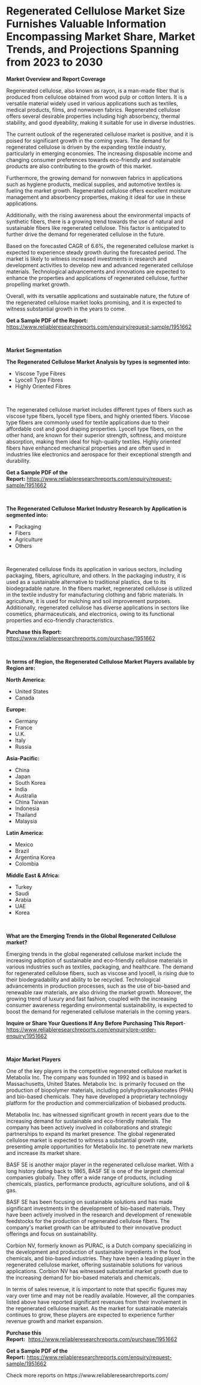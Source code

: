 <p><h1>Regenerated Cellulose Market Size Furnishes Valuable Information Encompassing Market Share, Market Trends, and Projections Spanning from 2023 to 2030</h1></p><p><strong>Market Overview and Report Coverage</strong></p>
<p><p>Regenerated cellulose, also known as rayon, is a man-made fiber that is produced from cellulose obtained from wood pulp or cotton linters. It is a versatile material widely used in various applications such as textiles, medical products, films, and nonwoven fabrics. Regenerated cellulose offers several desirable properties including high absorbency, thermal stability, and good dyeability, making it suitable for use in diverse industries.</p><p>The current outlook of the regenerated cellulose market is positive, and it is poised for significant growth in the coming years. The demand for regenerated cellulose is driven by the expanding textile industry, particularly in emerging economies. The increasing disposable income and changing consumer preferences towards eco-friendly and sustainable products are also contributing to the growth of this market.</p><p>Furthermore, the growing demand for nonwoven fabrics in applications such as hygiene products, medical supplies, and automotive textiles is fueling the market growth. Regenerated cellulose offers excellent moisture management and absorbency properties, making it ideal for use in these applications.</p><p>Additionally, with the rising awareness about the environmental impacts of synthetic fibers, there is a growing trend towards the use of natural and sustainable fibers like regenerated cellulose. This factor is anticipated to further drive the demand for regenerated cellulose in the future.</p><p>Based on the forecasted CAGR of 6.6%, the regenerated cellulose market is expected to experience steady growth during the forecasted period. The market is likely to witness increased investments in research and development activities to develop new and advanced regenerated cellulose materials. Technological advancements and innovations are expected to enhance the properties and applications of regenerated cellulose, further propelling market growth.</p><p>Overall, with its versatile applications and sustainable nature, the future of the regenerated cellulose market looks promising, and it is expected to witness substantial growth in the years to come.</p></p>
<p><strong>Get a Sample PDF of the Report:</strong> <a href="https://www.reliableresearchreports.com/enquiry/request-sample/1951662">https://www.reliableresearchreports.com/enquiry/request-sample/1951662</a></p>
<p>&nbsp;</p>
<p><strong>Market Segmentation</strong></p>
<p><strong>The Regenerated Cellulose Market Analysis by types is segmented into:</strong></p>
<p><ul><li>Viscose Type Fibres</li><li>Lyocell Type Fibres</li><li>Highly Oriented Fibres</li></ul></p>
<p>&nbsp;</p>
<p><p>The regenerated cellulose market includes different types of fibers such as viscose type fibers, lyocell type fibers, and highly oriented fibers. Viscose type fibers are commonly used for textile applications due to their affordable cost and good draping properties. Lyocell type fibers, on the other hand, are known for their superior strength, softness, and moisture absorption, making them ideal for high-quality textiles. Highly oriented fibers have enhanced mechanical properties and are often used in industries like electronics and aerospace for their exceptional strength and durability.</p></p>
<p><strong>Get a Sample PDF of the Report:</strong>&nbsp;<a href="https://www.reliableresearchreports.com/enquiry/request-sample/1951662">https://www.reliableresearchreports.com/enquiry/request-sample/1951662</a></p>
<p>&nbsp;</p>
<p><strong>The Regenerated Cellulose Market Industry Research by Application is segmented into:</strong></p>
<p><ul><li>Packaging</li><li>Fibers</li><li>Agriculture</li><li>Others</li></ul></p>
<p>&nbsp;</p>
<p><p>Regenerated cellulose finds its application in various sectors, including packaging, fibers, agriculture, and others. In the packaging industry, it is used as a sustainable alternative to traditional plastics, due to its biodegradable nature. In the fibers market, regenerated cellulose is utilized in the textile industry for manufacturing clothing and fabric materials. In agriculture, it is used for mulching and soil improvement purposes. Additionally, regenerated cellulose has diverse applications in sectors like cosmetics, pharmaceuticals, and electronics, owing to its functional properties and eco-friendly characteristics.</p></p>
<p><strong>Purchase this Report:</strong>&nbsp; <a href="https://www.reliableresearchreports.com/purchase/1951662">https://www.reliableresearchreports.com/purchase/1951662</a></p>
<p>&nbsp;</p>
<p><strong>In terms of Region, the Regenerated Cellulose Market Players available by Region are:</strong></p>
<p>
    <p> <strong> North America: </strong>
        <ul>
            <li>United States</li>
            <li>Canada</li>
        </ul>
        </p> 
    <p> <strong> Europe: </strong>
        <ul>
            <li>Germany</li>
            <li>France</li>
            <li>U.K.</li>
            <li>Italy</li>
            <li>Russia</li>
        </ul>
        </p> 
    <p> <strong> Asia-Pacific: </strong>
        <ul>
            <li>China</li>
            <li>Japan</li>
            <li>South Korea</li>
            <li>India</li>
            <li>Australia</li>
            <li>China Taiwan</li>
            <li>Indonesia</li>
            <li>Thailand</li>
            <li>Malaysia</li>
        </ul>
        </p> 
    <p> <strong> Latin America: </strong>
        <ul>
            <li>Mexico</li>
            <li>Brazil</li>
            <li>Argentina Korea</li>
            <li>Colombia</li>
        </ul>
        </p> 
    <p> <strong> Middle East & Africa: </strong>
        <ul>
            <li>Turkey</li>
            <li>Saudi</li>
            <li>Arabia</li>
            <li>UAE</li>
            <li>Korea</li>
        </ul>
    </p>
    </p>
<p>&nbsp;</p>
<p><strong>What are the Emerging Trends in the Global Regenerated Cellulose market?</strong></p>
<p><p>Emerging trends in the global regenerated cellulose market include the increasing adoption of sustainable and eco-friendly cellulose materials in various industries such as textiles, packaging, and healthcare. The demand for regenerated cellulose fibers, such as viscose and lyocell, is rising due to their biodegradability and ability to be recycled. Technological advancements in production processes, such as the use of bio-based and renewable raw materials, are also driving the market growth. Moreover, the growing trend of luxury and fast fashion, coupled with the increasing consumer awareness regarding environmental sustainability, is expected to boost the demand for regenerated cellulose materials in the coming years.</p></p>
<p><strong>Inquire or Share Your Questions If Any Before Purchasing This Report</strong>- <a href="https://www.reliableresearchreports.com/enquiry/pre-order-enquiry/1951662">https://www.reliableresearchreports.com/enquiry/pre-order-enquiry/1951662</a></p>
<p>&nbsp;</p>
<p><strong>Major Market Players</strong></p>
<p><p>One of the key players in the competitive regenerated cellulose market is Metabolix Inc. The company was founded in 1992 and is based in Massachusetts, United States. Metabolix Inc. is primarily focused on the production of biopolymer materials, including polyhydroxyalkanoates (PHA) and bio-based chemicals. They have developed a proprietary technology platform for the production and commercialization of biobased products.</p><p>Metabolix Inc. has witnessed significant growth in recent years due to the increasing demand for sustainable and eco-friendly materials. The company has been actively involved in collaborations and strategic partnerships to expand its market presence. The global regenerated cellulose market is expected to witness a substantial growth rate, presenting ample opportunities for Metabolix Inc. to penetrate new markets and increase its market share.</p><p>BASF SE is another major player in the regenerated cellulose market. With a long history dating back to 1865, BASF SE is one of the largest chemical companies globally. They offer a wide range of products, including chemicals, plastics, performance products, agriculture solutions, and oil & gas.</p><p>BASF SE has been focusing on sustainable solutions and has made significant investments in the development of bio-based materials. They have been actively involved in the research and development of renewable feedstocks for the production of regenerated cellulose fibers. The company's market growth can be attributed to their innovative product offerings and focus on sustainability. </p><p>Corbion NV, formerly known as PURAC, is a Dutch company specializing in the development and production of sustainable ingredients in the food, chemicals, and bio-based industries. They have been a leading player in the regenerated cellulose market, offering sustainable solutions for various applications. Corbion NV has witnessed substantial market growth due to the increasing demand for bio-based materials and chemicals. </p><p>In terms of sales revenue, it is important to note that specific figures may vary over time and may not be readily available. However, all the companies listed above have reported significant revenues from their involvement in the regenerated cellulose market. As the market for sustainable materials continues to grow, these players are expected to experience further revenue growth and market expansion.</p></p>
<p><strong>Purchase this Report:</strong>&nbsp;&nbsp;<a href="https://www.reliableresearchreports.com/purchase/1951662">https://www.reliableresearchreports.com/purchase/1951662</a></p>
<p></p>
<p><strong>Get a Sample PDF of the Report:</strong>&nbsp;<a href="https://www.reliableresearchreports.com/enquiry/request-sample/1951662">https://www.reliableresearchreports.com/enquiry/request-sample/1951662</a></p>
<p>Check more reports on https://www.reliableresearchreports.com/</p>